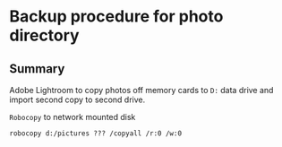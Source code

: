 Backup procedure for photo directory
====================================
## Summary
Adobe Lightroom to copy photos off memory cards to `D:` data drive and import second copy to second drive.

`Robocopy` to network mounted disk

```
robocopy d:/pictures ??? /copyall /r:0 /w:0
```